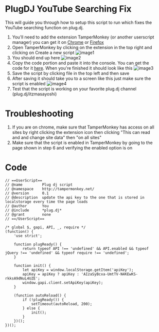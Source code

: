 # PlugDJ YouTube Searching Fix

This will guide you through how to setup this script to run which fixes the YouTube searching function on plug.dj.

1. You'll need to add the extension TamperMonkey (or another userscript manager) you can get it on [Chrome](https://chrome.google.com/webstore/detail/tampermonkey/dhdgffkkebhmkfjojejmpbldmpobfkfo?hl=en) or [Firefox](https://addons.mozilla.org/en-US/firefox/addon/tampermonkey/)
2. Open TamperMonkey by clicking on the extension in the top right and clicking on Create a new script ![image1](https://github.com/TheAtlasS/PlugDJYoutubeSearchFix/blob/main/PlugDJ1.jpg) 
3. You should end up here ![image2](https://github.com/Blake-Eddy149/PlugDJYoutubeSearchFix/blob/main/PlugDJ2.jpg) 
4. Copy the code portion and paste it into the console. You can get the code for it [here](#code). When you're finished it should look like this ![image3](https://github.com/Blake-Eddy149/PlugDJYoutubeSearchFix/blob/main/PlugDJ3.jpg)
5. Save the script by clicking file in the top left and then save
6. After saving it should take you to a screen like this just make sure the script is enabled ![image4](https://github.com/Blake-Eddy149/PlugDJYoutubeSearchFix/blob/main/PlugDJ4.jpg)
7. Test that the script is working on your favorite plug.dj channel (plug.dj/itzmasayoshi) 

# Troubleshooting
1. If you are on chrome, make sure that TamperMonkey has access on all sites by right clicking the extension icon then clicking "This can read and and change site data" then "on all sites"
2. Make sure that the script is enabled in TamperMonkey by going to the page shown in step 6 and verifying the enabled option is on

# Code

    // ==UserScript==
    // @name         Plug dj script
    // @namespace    http://tampermonkey.net/
    // @version      0.1
    // @description  update the api key to the one that is stored in localstorage every time the page loads
    // @author       You
    // @include      *plug.dj*
    // @grant        none
    // ==/UserScript==

    /* global $, gapi, API, _, require */
    (function() {
        'use strict';

        function plugReady() {
            return typeof API !== 'undefined' && API.enabled && typeof jQuery !== 'undefined' && typeof require !== 'undefined';
        }

        function init() {
            let apiKey = window.localStorage.getItem('apiKey');
            apiKey = apiKey ? apiKey : 'AIzaSyBcxa-UmtTV-N4KEwKS-rkksA9dNuL4UZE';
            window.gapi.client.setApiKey(apiKey);
        }

        (function autoReload() {
            if (!plugReady()) {
                setTimeout(autoReload, 200);
            } else {
                init();
            }
        })();
    })();
